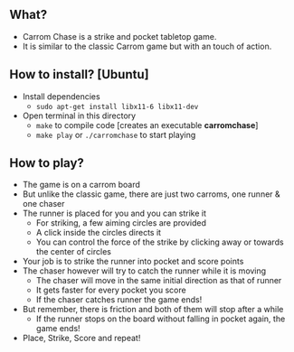## What?
* Carrom Chase is a strike and pocket tabletop game.
* It is similar to the classic Carrom game but with an touch of action.

## How to install? [Ubuntu]
* Install dependencies
    * `sudo apt-get install libx11-6 libx11-dev`
* Open terminal in this directory
    * `make` to compile code [creates an executable **carromchase**]
    * `make play` or `./carromchase` to start playing

## How to play?
* The game is on a carrom board
* But unlike the classic game, there are just two carroms, one runner & one chaser
* The runner is placed for you and you can strike it
    * For striking, a few aiming circles are provided
    * A click inside the circles directs it
    * You can control the force of the strike by clicking away or towards the center of circles
* Your job is to strike the runner into pocket and score points
* The chaser however will try to catch the runner while it is moving
    * The chaser will move in the same initial direction as that of runner
    * It gets faster for every pocket you score
    * If the chaser catches runner the game ends!
* But remember, there is friction and both of them will stop after a while
    * If the runner stops on the board without falling in pocket again, the game ends!
* Place, Strike, Score and repeat!
